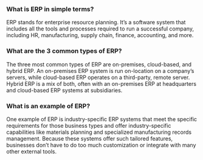### What is ERP in simple terms?
ERP stands for enterprise resource planning. It’s a software system that includes all the tools and processes required to run a successful company, including HR, manufacturing, supply chain, finance, accounting, and more.

### What are the 3 common types of ERP?
The three most common types of ERP are on-premises, cloud-based, and hybrid ERP. An on-premises ERP system is run on-location on a company’s servers, while cloud-based ERP operates on a third-party, remote server. Hybrid ERP is a mix of both, often with an on-premises ERP at headquarters and cloud-based ERP systems at subsidiaries.

### What is an example of ERP?
One example of ERP is industry-specific ERP systems that meet the specific requirements for those business types and offer industry-specific capabilities like materials planning and specialized manufacturing records management. Because these systems offer such tailored features, businesses don’t have to do too much customization or integrate with many other external tools.